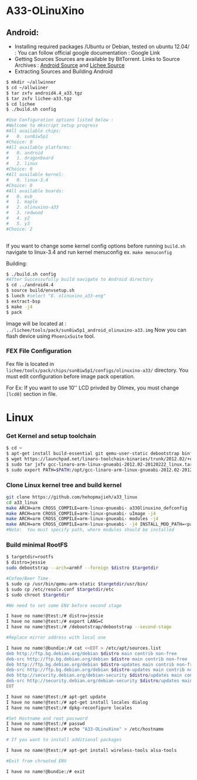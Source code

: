 # A33-OLinuXino 

## Android:

 * Installing required packages /Ubuntu or Debian, tested on ubuntu 12.04/ : You can follow official google documentation : Google Link
 * Getting Sources Sources are available by BitTorrent. Links to Source Archives :
 	[Android Source]() and [Lichee Source]()
 * Extracting Sources and Building Android
 	
```bash
$ mkdir ~/allwinner
$ cd ~/allwiiner
$ tar zxfv android4.4_a33.tgz
$ tar zxfv lichee-a33.tgz
$ cd lichee
$ ./build.sh config 

#Use Configuration options listed below :
#Welcome to mkscript setup progress
#All available chips:
#   0. sun8iw5p1
#Choice: 0
#All available platforms:
#   0. android
#   1. dragonboard
#   2. linux
#Choice: 0
#All available kernel:
#   0. linux-3.4
#Choice: 0
#All available boards:
#   0. evb
#   1. maple
#   2. olinuxino-a33
#   3. redwood
#   4. y2
#   5. y3
#Choice: 2
					
```
If you want to change some kernel config options  before running `build.sh` navigate to linux-3.4 
and run kernel menuconfig ex. `make menuconfig`

Building:
```bash
$ ./build.sh config 
#After Successufully build navigate to Android directory
$ cd ../android4.4
$ source build/envsetup.sh
$ lunch #select "8. olinuxino_a33-eng"
$ extract-bsp
$ make -j4
$ pack
```
Image will be located at : `../lichee/tools/pack/sun8iw5p1_android_olinuxino-a33.img`
Now you can flash device using `PhoenixSuite` tool.

### FEX File Configuration
Fex file is located in `lichee/tools/pack/chips/sun8iw5p1/configs/olinuxino-a33/` directory.
You must edit configuration before image pack operation.

For Ex: If you want to use 10'' LCD privded by Olimex, you must change `[lcd0]` section in file.
##

# Linux

### Get Kernel and setup toolchain
```bash
$ cd ~
$ apt-get install build-essential git qemu-user-static debootstrap binfmt-support
$ wget https://launchpad.net/linaro-toolchain-binaries/trunk/2012.02/+download/gcc-linaro-arm-linux-gnueabi-2012.02-20120222_linux.tar.bz2
$ sudo tar jxfv gcc-linaro-arm-linux-gnueabi-2012.02-20120222_linux.tar.bz2 -C /opt
$ sudo export PATH=$PATH:/opt/gcc-linaro-arm-linux-gnueabi-2012.02-20120222_linux/bin/
```
### Clone Linux kernel tree and build kernel
```bash
git clone https://github.com/hehopmajieh/a33_linux
cd a33_linux
make ARCH=arm CROSS_COMPILE=arm-linux-gnueabi- a33Olinuxino_defconfig
make ARCH=arm CROSS_COMPILE=arm-linux-gnueabi- uImage -j4
make ARCH=arm CROSS_COMPILE=arm-linux-gnueabi- modules -j4
make ARCH=arm CROSS_COMPILE=arm-linux-gnueabi- -j4 INSTALL_MOD_PATH=<path_to_install_modules> modules_install 
#Note:  You must specify path, where modules should be installed
```
### Build minimal RootFS
```bash
$ targetdir=rootfs
$ distro=jessie
sudo debootstrap --arch=armhf --foreign $distro $targetdir

#Cofee/Beer Time
$ sudo cp /usr/bin/qemu-arm-static $targetdir/usr/bin/
$ sudo cp /etc/resolv.conf $targetdir/etc
$ sudo chroot $targetdir

#We need to set some ENV before second stage

I have no name!@test:/# distro=jessie
I have no name!@test:/# export LANG=C
I have no name!@test:/# /debootstrap/debootstrap --second-stage

#Replace mirror address with local one

I have no name!@bundie:/# cat <<EOT > /etc/apt/sources.list
deb http://ftp.bg.debian.org/debian $distro main contrib non-free
deb-src http://ftp.bg.debian.org/debian $distro main contrib non-free
deb http://ftp.bg.debian.org/debian $distro-updates main contrib non-free
deb-src http://ftp.bg.debian.org/debian $distro-updates main contrib non-free
deb http://security.debian.org/debian-security $distro/updates main contrib non-free
deb-src http://security.debian.org/debian-security $distro/updates main contrib non-free
EOT

I have no name!@test:/# apt-get update
I have no name!@test:/# apt-get install locales dialog
I have no name!@test:/# dpkg-reconfigure locales

#Set Hostname and root password
I have no name!@test:/# passwd
I have no name!@test:/# echo "A33-OLinuXino" > /etc/hostname

# If you want to install additional packages

I have no name!@test:/# apt-get install wireless-tools alsa-tools

#Exit from chrooted ENV

I have no name!@bundie:/# exit

```



